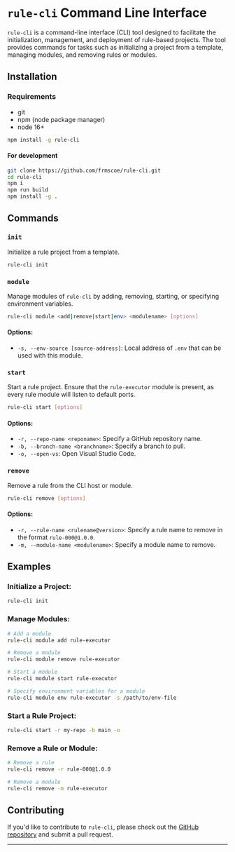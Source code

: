 
# `rule-cli` Command Line Interface

`rule-cli` is a command-line interface (CLI) tool designed to facilitate the initialization, management, and deployment of rule-based projects. The tool provides commands for tasks such as initializing a project from a template, managing modules, and removing rules or modules.

## Installation

### Requirements
- git
- npm (node package manager)
- node 16+


```bash
npm install -g rule-cli
```

#### For development
```bash
git clone https://github.com/frmscoe/rule-cli.git
cd rule-cli
npm i
npm run build
npm install -g .
```

## Commands

### `init`

Initialize a rule project from a template.

```bash
rule-cli init
```

### `module`

Manage modules of `rule-cli` by adding, removing, starting, or specifying environment variables.

```bash
rule-cli module <add|remove|start|env> <modulename> [options]
```

#### Options:

- `-s, --env-source [source-address]`: Local address of `.env` that can be used with this module.

### `start`

Start a rule project. Ensure that the `rule-executor` module is present, as every rule module will listen to default ports.

```bash
rule-cli start [options]
```

#### Options:

- `-r, --repo-name <reponame>`: Specify a GitHub repository name.
- `-b, --branch-name <branchname>`: Specify a branch to pull.
- `-o, --open-vs`: Open Visual Studio Code.

### `remove`

Remove a rule from the CLI host or module.

```bash
rule-cli remove [options]
```

#### Options:

- `-r, --rule-name <rulename@version>`: Specify a rule name to remove in the format `rule-000@1.0.0`.
- `-m, --module-name <modulename>`: Specify a module name to remove.

## Examples

### Initialize a Project:

```bash
rule-cli init
```

### Manage Modules:

```bash
# Add a module
rule-cli module add rule-executor

# Remove a module
rule-cli module remove rule-executor

# Start a module
rule-cli module start rule-executor

# Specify environment variables for a module
rule-cli module env rule-executor -s /path/to/env-file
```

### Start a Rule Project:

```bash
rule-cli start -r my-repo -b main -o
```

### Remove a Rule or Module:

```bash
# Remove a rule
rule-cli remove -r rule-000@1.0.0

# Remove a module
rule-cli remove -m rule-executor
```

## Contributing

If you'd like to contribute to `rule-cli`, please check out the [GitHub repository](https://github.com/frmscoe/rule-cli) and submit a pull request.


---
